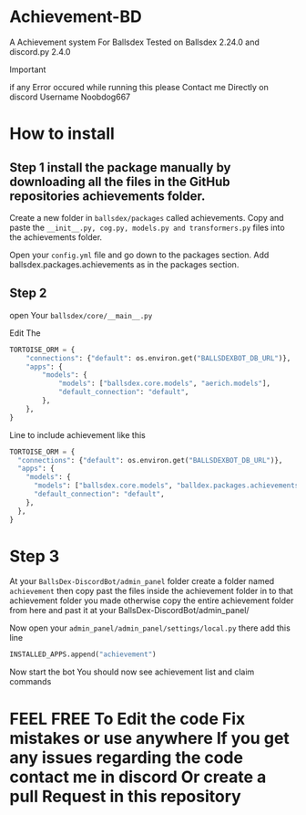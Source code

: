 # Achievement-BD
A Achievement system For Ballsdex
Tested on Ballsdex 2.24.0 and discord.py 2.4.0 

>[!IMPORTANT]
>if any Error occured while running this please Contact me Directly on discord Username Noobdog667 




# How to install 

## Step 1 install the package manually by downloading all the files in the GitHub repositories achievements folder.

Create a new folder in `ballsdex/packages` called achievements.
Copy and paste the `__init__.py, cog.py, models.py and transformers.py` files into the achievements folder.

Open your `config.yml` file and go down to the packages section.
Add ballsdex.packages.achievements as in the packages section. 

## Step 2
open Your `ballsdex/core/__main__.py` 

Edit The 
```py 
TORTOISE_ORM = {
    "connections": {"default": os.environ.get("BALLSDEXBOT_DB_URL")},
    "apps": {
        "models": {
            "models": ["ballsdex.core.models", "aerich.models"],
            "default_connection": "default",
        },
    },
}
```
Line to include achievement like this 
  ```py
  TORTOISE_ORM = {
    "connections": {"default": os.environ.get("BALLSDEXBOT_DB_URL")},
    "apps": {
      "models": {
        "models": ["ballsdex.core.models", "balldex.packages.achievements.models", "aerich.models"],
        "default_connection": "default",
      },
    },
  }
  ```

# Step 3 

At your `BallsDex-DiscordBot/admin_panel` folder create a folder named `achievement` 
then copy past the files inside the achievement folder in to that achievement folder you made otherwise copy the entire achievement folder from here and past it at your BallsDex-DiscordBot/admin_panel/ 

Now open your 
`admin_panel/admin_panel/settings/local.py` there 
add this line 

```py
INSTALLED_APPS.append("achievement")
```

Now start the bot You should now see achievement list and claim commands 

# FEEL FREE To Edit the code Fix mistakes or use anywhere If you get any issues regarding the code contact me in discord Or create a pull Request in this repository
